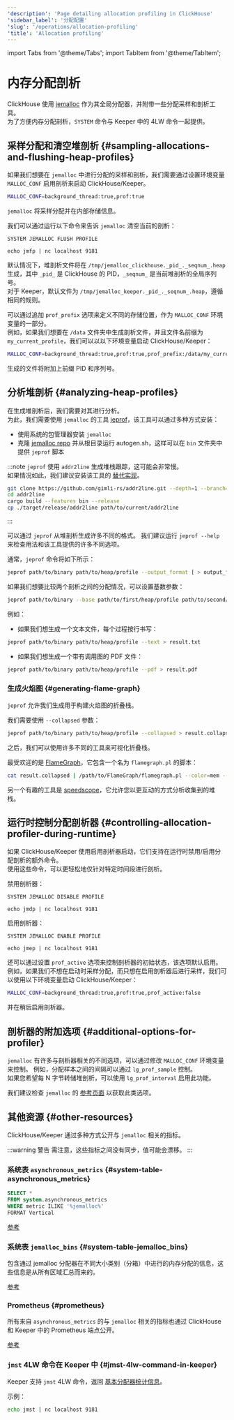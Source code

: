 ```yaml
---
'description': 'Page detailing allocation profiling in ClickHouse'
'sidebar_label': '分配配置'
'slug': '/operations/allocation-profiling'
'title': 'Allocation profiling'
---
```


import Tabs from '@theme/Tabs';
import TabItem from '@theme/TabItem';


# 内存分配剖析

ClickHouse 使用 [jemalloc](https://github.com/jemalloc/jemalloc) 作为其全局分配器，并附带一些分配采样和剖析工具。  
为了方便内存分配剖析，`SYSTEM` 命令与 Keeper 中的 4LW 命令一起提供。

## 采样分配和清空堆剖析 {#sampling-allocations-and-flushing-heap-profiles}

如果我们想要在 `jemalloc` 中进行分配的采样和剖析，我们需要通过设置环境变量 `MALLOC_CONF` 启用剖析来启动 ClickHouse/Keeper。

```sh
MALLOC_CONF=background_thread:true,prof:true
```

`jemalloc` 将采样分配并在内部存储信息。

我们可以通过运行以下命令来告诉 `jemalloc` 清空当前的剖析：

<Tabs groupId="binary">
<TabItem value="clickhouse" label="ClickHouse">

    SYSTEM JEMALLOC FLUSH PROFILE

</TabItem>
<TabItem value="keeper" label="Keeper">

    echo jmfp | nc localhost 9181

</TabItem>
</Tabs>

默认情况下，堆剖析文件将在 `/tmp/jemalloc_clickhouse._pid_._seqnum_.heap` 生成，其中 `_pid_` 是 ClickHouse 的 PID，`_seqnum_` 是当前堆剖析的全局序列号。  
对于 Keeper，默认文件为 `/tmp/jemalloc_keeper._pid_._seqnum_.heap`，遵循相同的规则。

可以通过追加 `prof_prefix` 选项来定义不同的存储位置，作为 `MALLOC_CONF` 环境变量的一部分。  
例如，如果我们想要在 `/data` 文件夹中生成剖析文件，并且文件名前缀为 `my_current_profile`，我们可以以以下环境变量启动 ClickHouse/Keeper：
```sh
MALLOC_CONF=background_thread:true,prof:true,prof_prefix:/data/my_current_profile
```
生成的文件将附加上前缀 PID 和序列号。

## 分析堆剖析 {#analyzing-heap-profiles}

在生成堆剖析后，我们需要对其进行分析。  
为此，我们需要使用 `jemalloc` 的工具 [jeprof](https://github.com/jemalloc/jemalloc/blob/dev/bin/jeprof.in)，该工具可以通过多种方式安装：
- 使用系统的包管理器安装 `jemalloc`
- 克隆 [jemalloc repo](https://github.com/jemalloc/jemalloc) 并从根目录运行 autogen.sh，这样可以在 `bin` 文件夹中提供 `jeprof` 脚本

:::note
`jeprof` 使用 `addr2line` 生成堆栈跟踪，这可能会非常慢。  
如果情况如此，我们建议安装该工具的 [替代实现](https://github.com/gimli-rs/addr2line)。

```bash
git clone https://github.com/gimli-rs/addr2line.git --depth=1 --branch=0.23.0
cd addr2line
cargo build --features bin --release
cp ./target/release/addr2line path/to/current/addr2line
```
:::

可以通过 `jeprof` 从堆剖析生成许多不同的格式。
我们建议运行 `jeprof --help` 来检查用法和该工具提供的许多不同选项。 

通常，`jeprof` 命令将如下所示：

```sh
jeprof path/to/binary path/to/heap/profile --output_format [ > output_file]
```

如果我们想要比较两个剖析之间的分配情况，可以设置基数参数：

```sh
jeprof path/to/binary --base path/to/first/heap/profile path/to/second/heap/profile --output_format [ > output_file]
```

例如：

- 如果我们想生成一个文本文件，每个过程按行书写：

```sh
jeprof path/to/binary path/to/heap/profile --text > result.txt
```

- 如果我们想生成一个带有调用图的 PDF 文件：

```sh
jeprof path/to/binary path/to/heap/profile --pdf > result.pdf
```

### 生成火焰图 {#generating-flame-graph}

`jeprof` 允许我们生成用于构建火焰图的折叠栈。

我们需要使用 `--collapsed` 参数：

```sh
jeprof path/to/binary path/to/heap/profile --collapsed > result.collapsed
```

之后，我们可以使用许多不同的工具来可视化折叠栈。

最受欢迎的是 [FlameGraph](https://github.com/brendangregg/FlameGraph)，它包含一个名为 `flamegraph.pl` 的脚本：

```sh
cat result.collapsed | /path/to/FlameGraph/flamegraph.pl --color=mem --title="Allocation Flame Graph" --width 2400 > result.svg
```

另一个有趣的工具是 [speedscope](https://www.speedscope.app/)，它允许您以更互动的方式分析收集到的堆栈。

## 运行时控制分配剖析器 {#controlling-allocation-profiler-during-runtime}

如果 ClickHouse/Keeper 使用启用剖析器启动，它们支持在运行时禁用/启用分配剖析的额外命令。  
使用这些命令，可以更轻松地仅针对特定时间段进行剖析。

禁用剖析器：

<Tabs groupId="binary">
<TabItem value="clickhouse" label="ClickHouse">

    SYSTEM JEMALLOC DISABLE PROFILE

</TabItem>
<TabItem value="keeper" label="Keeper">

    echo jmdp | nc localhost 9181

</TabItem>
</Tabs>

启用剖析器：

<Tabs groupId="binary">
<TabItem value="clickhouse" label="ClickHouse">

    SYSTEM JEMALLOC ENABLE PROFILE

</TabItem>
<TabItem value="keeper" label="Keeper">

    echo jmep | nc localhost 9181

</TabItem>
</Tabs>

还可以通过设置 `prof_active` 选项来控制剖析器的初始状态，该选项默认启用。  
例如，如果我们不想在启动时采样分配，而只想在启用剖析器后进行采样，我们可以使用以下环境变量启动 ClickHouse/Keeper：
```sh
MALLOC_CONF=background_thread:true,prof:true,prof_active:false
```

并在稍后启用剖析器。

## 剖析器的附加选项 {#additional-options-for-profiler}

`jemalloc` 有许多与剖析器相关的不同选项，可以通过修改 `MALLOC_CONF` 环境变量来控制。
例如，分配样本之间的间隔可以通过 `lg_prof_sample` 控制。  
如果您希望每 N 字节转储堆剖析，可以使用 `lg_prof_interval` 启用此功能。

我们建议检查 `jemalloc` 的 [参考页面](https://jemalloc.net/jemalloc.3.html) 以获取此类选项。

## 其他资源 {#other-resources}

ClickHouse/Keeper 通过多种方式公开与 `jemalloc` 相关的指标。

:::warning 警告
需注意，这些指标之间没有同步，值可能会漂移。
:::

### 系统表 `asynchronous_metrics` {#system-table-asynchronous_metrics}

```sql
SELECT *
FROM system.asynchronous_metrics
WHERE metric ILIKE '%jemalloc%'
FORMAT Vertical
```

[参考](/operations/system-tables/asynchronous_metrics)

### 系统表 `jemalloc_bins` {#system-table-jemalloc_bins}

包含通过 jemalloc 分配器在不同大小类别（分箱）中进行的内存分配的信息，这些信息是从所有区域汇总而来的。

[参考](/operations/system-tables/jemalloc_bins)

### Prometheus {#prometheus}

所有来自 `asynchronous_metrics` 的与 `jemalloc` 相关的指标也通过 ClickHouse 和 Keeper 中的 Prometheus 端点公开。

[参考](/operations/server-configuration-parameters/settings#prometheus)

### `jmst` 4LW 命令在 Keeper 中 {#jmst-4lw-command-in-keeper}

Keeper 支持 `jmst` 4LW 命令，返回 [基本分配器统计信息](https://github.com/jemalloc/jemalloc/wiki/Use-Case%3A-Basic-Allocator-Statistics)。

示例：
```sh
echo jmst | nc localhost 9181
```
